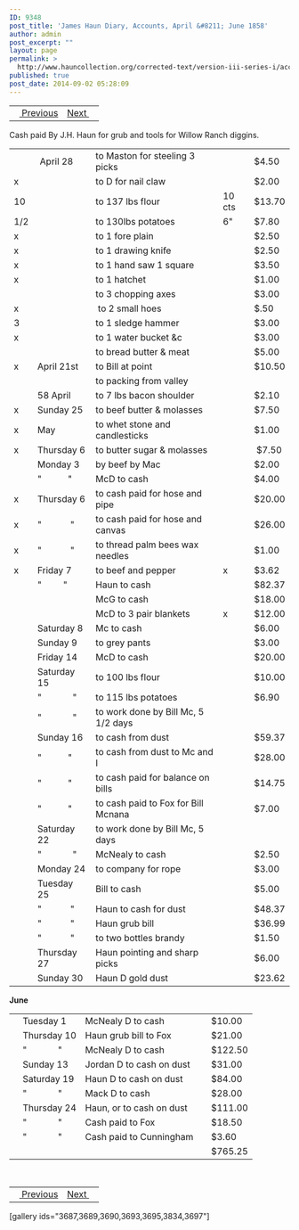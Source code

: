 ```yaml
---
ID: 9348
post_title: 'James Haun Diary, Accounts, April &#8211; June 1858'
author: admin
post_excerpt: ""
layout: page
permalink: >
  http://www.hauncollection.org/corrected-text/version-iii-series-i/accounts-april-june-1858/
published: true
post_date: 2014-09-02 05:28:09
---
```

<table style="width: 100%;">
<tbody>
<tr>
<td style="text-align: left;"><a title="August 1858" href="http://www.hauncollection.org/version-3/version-iii-series-i/august-1858-to-january-1858/"><img src="https://lh3.googleusercontent.com/-EFJpxxNiPNw/VqgtWBCZrMI/AAAAAAAAAFU/WfY4lPFWWkg/s800-Ic42/Soeb-Plain-Arrows-8-10px.png" alt="" width="10" height="10" /> Previous</a></td>
<td style="text-align: right;"><a title="February 1859" href="http://www.hauncollection.org/version-3/version-iii-series-i/february-1859/">Next <img src="https://lh3.googleusercontent.com/-67k0cYlpXHw/VqgtWKz1MXI/AAAAAAAAAFU/k9PW_Piyurk/s800-Ic42/Soeb-Plain-Arrows-5-10px.png" alt="" width="10" height="10" /></a></td>
</tr>
</tbody>
</table>
Cash paid By J.H. Haun for grub and tools for Willow Ranch diggins.
<table style="width: 100%;">
<tbody>
<tr>
<td></td>
<td> April 28</td>
<td>to Maston for steeling 3 picks</td>
<td></td>
<td>$4.50</td>
</tr>
<tr>
<td>x</td>
<td></td>
<td>to D for nail claw</td>
<td></td>
<td>$2.00</td>
</tr>
<tr>
<td>10</td>
<td></td>
<td>to 137 lbs flour</td>
<td>10 cts</td>
<td>$13.70</td>
</tr>
<tr>
<td>1/2</td>
<td></td>
<td>to 130lbs potatoes</td>
<td>6"</td>
<td>$7.80</td>
</tr>
<tr>
<td>x</td>
<td></td>
<td>to 1 fore plain</td>
<td></td>
<td>$2.50</td>
</tr>
<tr>
<td>x</td>
<td></td>
<td>to 1 drawing knife</td>
<td></td>
<td>$2.50</td>
</tr>
<tr>
<td>x</td>
<td></td>
<td>to 1 hand saw 1 square</td>
<td></td>
<td>$3.50</td>
</tr>
<tr>
<td>x</td>
<td></td>
<td>to 1 hatchet</td>
<td></td>
<td>$1.00</td>
</tr>
<tr>
<td></td>
<td></td>
<td>to 3 chopping axes</td>
<td></td>
<td>$3.00</td>
</tr>
<tr>
<td>x</td>
<td></td>
<td> to 2 small hoes</td>
<td></td>
<td>$.50</td>
</tr>
<tr>
<td>3</td>
<td></td>
<td>to 1 sledge hammer</td>
<td></td>
<td>$3.00</td>
</tr>
<tr>
<td>x</td>
<td></td>
<td>to 1 water bucket &amp;c</td>
<td></td>
<td>$3.00</td>
</tr>
<tr>
<td></td>
<td></td>
<td>to bread butter &amp; meat</td>
<td></td>
<td>$5.00</td>
</tr>
<tr>
<td>x</td>
<td>April 21st</td>
<td>to Bill at point</td>
<td></td>
<td>$10.50</td>
</tr>
<tr>
<td></td>
<td></td>
<td>to packing from valley</td>
<td></td>
<td></td>
</tr>
<tr>
<td></td>
<td>58 April</td>
<td>to 7 lbs bacon shoulder</td>
<td></td>
<td>$2.10</td>
</tr>
<tr>
<td>x</td>
<td>Sunday 25</td>
<td>to beef butter &amp; molasses</td>
<td></td>
<td>$7.50</td>
</tr>
<tr>
<td>x</td>
<td>May</td>
<td>to whet stone and candlesticks</td>
<td></td>
<td>$1.00</td>
</tr>
<tr>
<td>x</td>
<td>Thursday 6</td>
<td>to butter sugar &amp; molasses</td>
<td></td>
<td> $7.50</td>
</tr>
<tr>
<td></td>
<td>Monday 3</td>
<td>by beef by Mac</td>
<td></td>
<td>$2.00</td>
</tr>
<tr>
<td></td>
<td>"           "</td>
<td>McD to cash</td>
<td></td>
<td>$4.00</td>
</tr>
<tr>
<td>x</td>
<td>Thursday 6</td>
<td>to cash paid for hose and pipe</td>
<td></td>
<td>$20.00</td>
</tr>
<tr>
<td>x</td>
<td>"            "</td>
<td>to cash paid for hose and canvas</td>
<td></td>
<td>$26.00</td>
</tr>
<tr>
<td>x</td>
<td>"            "</td>
<td>to thread palm bees wax needles</td>
<td></td>
<td>$1.00</td>
</tr>
<tr>
<td>x</td>
<td>Friday 7</td>
<td>to beef and pepper</td>
<td>x</td>
<td>$3.62</td>
</tr>
<tr>
<td></td>
<td>"         "</td>
<td>Haun to cash</td>
<td></td>
<td>$82.37</td>
</tr>
<tr>
<td></td>
<td></td>
<td>McG to cash</td>
<td></td>
<td>$18.00</td>
</tr>
<tr>
<td></td>
<td></td>
<td>McD to 3 pair blankets</td>
<td>x</td>
<td>$12.00</td>
</tr>
<tr>
<td></td>
<td>Saturday 8</td>
<td>Mc to cash</td>
<td></td>
<td>$6.00</td>
</tr>
<tr>
<td></td>
<td>Sunday 9</td>
<td>to grey pants</td>
<td></td>
<td>$3.00</td>
</tr>
<tr>
<td></td>
<td>Friday 14</td>
<td>McD to cash</td>
<td></td>
<td>$20.00</td>
</tr>
<tr>
<td></td>
<td>Saturday 15</td>
<td>to 100 lbs flour</td>
<td></td>
<td>$10.00</td>
</tr>
<tr>
<td></td>
<td>"             "</td>
<td>to 115 lbs potatoes</td>
<td></td>
<td>$6.90</td>
</tr>
<tr>
<td></td>
<td>"             "</td>
<td>to work done by Bill Mc, 5 1/2 days</td>
<td></td>
<td></td>
</tr>
<tr>
<td></td>
<td>Sunday 16</td>
<td>to cash from dust</td>
<td></td>
<td>$59.37</td>
</tr>
<tr>
<td></td>
<td>"           "</td>
<td>to cash from dust to Mc and I</td>
<td></td>
<td>$28.00</td>
</tr>
<tr>
<td></td>
<td>"           "</td>
<td>to cash paid for balance on bills</td>
<td></td>
<td>$14.75</td>
</tr>
<tr>
<td></td>
<td>"           "</td>
<td>to cash paid to Fox for Bill Mcnana</td>
<td></td>
<td>$7.00</td>
</tr>
<tr>
<td></td>
<td>Saturday 22</td>
<td>to work done by Bill Mc, 5 days</td>
<td></td>
<td></td>
</tr>
<tr>
<td></td>
<td>"             "</td>
<td>McNealy to cash</td>
<td></td>
<td>$2.50</td>
</tr>
<tr>
<td></td>
<td>Monday 24</td>
<td>to company for rope</td>
<td></td>
<td>$3.00</td>
</tr>
<tr>
<td></td>
<td>Tuesday 25</td>
<td>Bill to cash</td>
<td></td>
<td>$5.00</td>
</tr>
<tr>
<td></td>
<td>"            "</td>
<td>Haun to cash for dust</td>
<td></td>
<td>$48.37</td>
</tr>
<tr>
<td></td>
<td>"            "</td>
<td>Haun grub bill</td>
<td></td>
<td>$36.99</td>
</tr>
<tr>
<td></td>
<td>"            "</td>
<td>to two bottles brandy</td>
<td></td>
<td>$1.50</td>
</tr>
<tr>
<td></td>
<td>Thursday 27</td>
<td>Haun pointing and sharp picks</td>
<td></td>
<td>$6.00</td>
</tr>
<tr>
<td></td>
<td>Sunday 30</td>
<td>Haun D gold dust</td>
<td></td>
<td>$23.62</td>
</tr>
</tbody>
</table>
<strong>June</strong>
<table style="width: 100%;">
<tbody>
<tr>
<td></td>
<td>Tuesday 1</td>
<td>McNealy D to cash</td>
<td></td>
<td>$10.00</td>
</tr>
<tr>
<td></td>
<td>Thursday 10</td>
<td>Haun grub bill to Fox</td>
<td></td>
<td>$21.00</td>
</tr>
<tr>
<td></td>
<td>"             "</td>
<td>McNealy D to cash</td>
<td></td>
<td>$122.50</td>
</tr>
<tr>
<td></td>
<td>Sunday 13</td>
<td>Jordan D to cash on dust</td>
<td></td>
<td>$31.00</td>
</tr>
<tr>
<td></td>
<td>Saturday 19</td>
<td>Haun D to cash on dust</td>
<td></td>
<td>$84.00</td>
</tr>
<tr>
<td></td>
<td>"             "</td>
<td>Mack D to cash</td>
<td></td>
<td>$28.00</td>
</tr>
<tr>
<td></td>
<td>Thursday 24</td>
<td>Haun, or to cash on dust</td>
<td></td>
<td>$111.00</td>
</tr>
<tr>
<td></td>
<td>"             "</td>
<td>Cash paid to Fox</td>
<td></td>
<td>$18.50</td>
</tr>
<tr>
<td></td>
<td>"             "</td>
<td>Cash paid to Cunningham</td>
<td></td>
<td>$3.60</td>
</tr>
<tr>
<td></td>
<td></td>
<td></td>
<td></td>
<td>$765.25</td>
</tr>
</tbody>
</table>
&nbsp;
<table style="width: 100%;">
<tbody>
<tr>
<td style="text-align: left;"><a title="August 1858" href="http://www.hauncollection.org/version-3/version-iii-series-i/august-1858-to-january-1858/"><img src="https://lh3.googleusercontent.com/-EFJpxxNiPNw/VqgtWBCZrMI/AAAAAAAAAFU/WfY4lPFWWkg/s800-Ic42/Soeb-Plain-Arrows-8-10px.png" alt="" width="10" height="10" /> Previous</a></td>
<td style="text-align: right;"><a title="February 1859" href="http://www.hauncollection.org/version-3/version-iii-series-i/february-1859/">Next <img src="https://lh3.googleusercontent.com/-67k0cYlpXHw/VqgtWKz1MXI/AAAAAAAAAFU/k9PW_Piyurk/s800-Ic42/Soeb-Plain-Arrows-5-10px.png" alt="" width="10" height="10" /></a></td>
</tr>
</tbody>
</table>
[gallery ids="3687,3689,3690,3693,3695,3834,3697"]